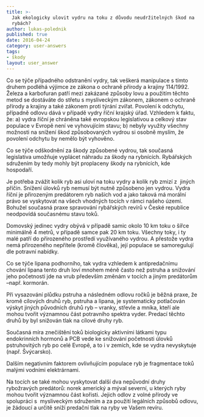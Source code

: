```yaml
---
title: >-
  Jak ekologicky ulovit vydru na toku z důvodu neudržitelných škod na
  rybách?
author: lukas-polednik
published: true
date: 2016-04-24
category: user-answers
tags:
- škody
layout: user_answer
---
```

Co se týče případného odstranění vydry, tak veškerá manipulace s tímto
druhem podléhá výjimce ze zákona o ochraně přírody a krajiny 114/1992.
Železa a karbofuran patří mezi zakázané způsoby lovu a použitím těchto
metod se dostáváte do střetu s mysliveckým zákonem, zákonem o ochraně
přírody a krajiny a také zákonem proti týrání zvířat. Povolení
k odchytu, případně odlovu dává v případě vydry říční krajský úřad.
Vzhledem k faktu, že: a) vydra říční je chráněna také evropskou
legislativou a celkový stav populace v Evropě není ve vyhovujícím stavu;
b) nebyly využity všechny možnosti na snížení škod způsobovaných vydrou
si osobně myslím, že povolení odchytu by nemělo být vyhověno.

Co se týče odškodnění za škody způsobené vydrou, tak současná
legislativa umožňuje vyplácet náhradu za škody na rybnících. Rybářských
sdružením by tedy mohly být proplaceny škody na rybnících, kde
hospodaří.

Je potřeba zvážit kolik ryb asi uloví na toku vydry a kolik ryb zmizí z 
jiných příčin. Snížení úlovků ryb nemusí být nutně způsobeno jen vydrou.
Vydra říční je přirozeným predátorem ryb našich vod a jako taková má
morální právo se vyskytovat na všech vhodných tocích v rámci našeho
území. Bohužel současná praxe spravování rybářských revírů v České
republice neodpovídá současnému stavu toků.

Domovský jedinec vydry obývá v případě samic okolo 10 km toku o šířce
minimálně 4 metrů, v případě samce pak 20 km toku. Všechny toky, i ty
malé patří do přirozeného prostředí využívaného vydrou. A přestože vydra
nemá přirozeného nepřítele (kromě člověka), její populace se
samoregulují dle potravní nabídky.

Co se týče lipana podhorního, tak vydra vzhledem k antipredačnímu
chování lipana tento druh loví mnohem méně často než pstruha a snižování
jeho početnosti jde na vrub především změnám v tocích a jiným predátorům
–např. kormorán.

Při vysazování plůdku pstruha a následném odlovu ročků je běžná praxe,
že kromě cílových druhů ryb, pstruha a lipana, je systematicky
potlačován výskyt jiných původních druhů ryb – vranky, střevle a mníka,
kteří ale mohou tvořit významnou část potravního spektra vyder. Predací
těchto druhů by byl snižován tlak na cílové druhy ryb.

Současná míra znečištění toků biologicky aktivními látkami typu
endokrinních hormonů a PCB vede ke snižování početnosti úlovků
pstruhovitých ryb po celé Evropě, a to i v zemích, kde se vydra
nevyskytuje (např. Švýcarsko).

Dalším negativním faktorem ovlivňujícím populace ryb je fragmentace toků
malými vodními elektrárnami.

Na tocích se také mohou vyskytovat další dva nepůvodní druhy rybožravých
predátorů: norek americký a mýval severní, u kterých ryby mohou tvořit
významnou část kořisti. Jejich odlov z volné přírody ve spolupráci s 
mysliveckým sdružením a za použití legálních způsobů odlovu, je žádoucí
a určitě sníží predační tlak na ryby ve Vašem revíru.
